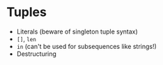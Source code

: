# Tuples

* Literals (beware of singleton tuple syntax)
* `[]`, `len`
* `in` (can't be used for subsequences like strings!)
* Destructuring
